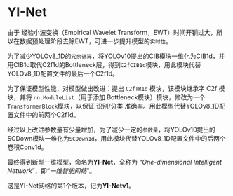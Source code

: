 # YI-Net

由于 经验小波变换（Empirical Wavelet Transform，EWT）时间开销过大，所以在数据预处理阶段去除EWT，可进一步提升模型的`实时性`。

为了减少YOLOv8_1D的`冗余计算`，将YOLOv10提出的CIB模块一维化为CIB1d，并用CIB1d取代C2f1d的Bottleneck层，得到`C2fCIB1d`模块，用此模块代替YOLOv8_1D配置文件的最后一个C2f1d。

为了保证模型性能，对模型做出改进：提出 `C2fTR1d` 模块，该模块继承字 C2f 模块，并将 `nn.ModuleList`（用于添加 Bottleneck模块）模块，修改为一个`TransformerBlock`模块，以保证 识别/分类 准确率。用此模型代替YOLOv8_1D配置文件中的前两个C2f1d。

经过以上改进参数量有少量增加，为了减少一定的`参数量`，将YOLOv10提出的SCDown模块一维化为`SCDown1d`，用此模块代替YOLOv8_1D配置文件中的后两个卷积Conv1d。

最终得到新型一维模型，命名为**YI-Net**，全称为 “*One-dimensional Intelligent Network*”，即“*一维智能网络*”。

这是YI-Net网络的第1个版本，记为**YI-Netv1**。

